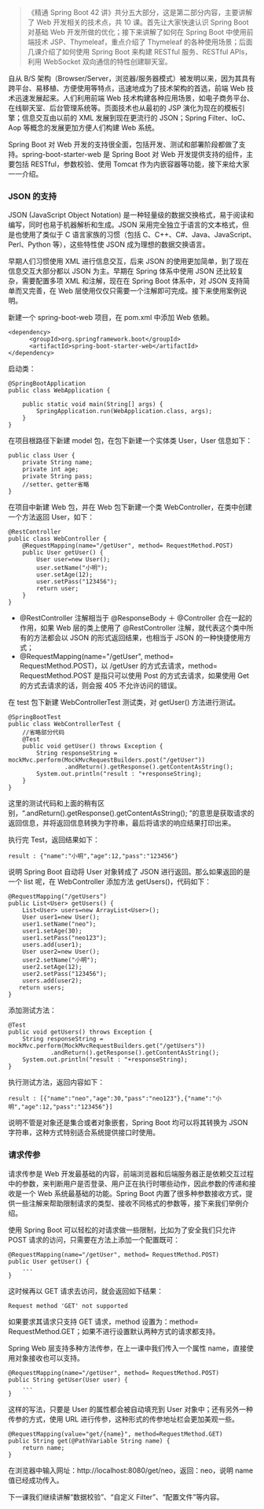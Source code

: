 > 《精通 Spring Boot 42 讲》共分五大部分，这是第二部分内容，主要讲解了 Web 开发相关的技术点，共 10 课。首先让大家快速认识
> Spring Boot 对基础 Web 开发所做的优化；接下来讲解了如何在 Spring Boot 中使用前端技术
> JSP、Thymeleaf，重点介绍了 Thymeleaf 的各种使用场景；后面几课介绍了如何使用 Spring Boot 来构建 RESTful
> 服务、RESTful APIs，利用 WebSocket 双向通信的特性创建聊天室。

自从 B/S 架构（Browser/Server，浏览器/服务器模式）被发明以来，因为其具有跨平台、易移植、方便使用等特点，迅速地成为了技术架构的首选，前端
Web 技术迅速发展起来。人们利用前端 Web 技术构建各种应用场景，如电子商务平台、在线聊天室、后台管理系统等。页面技术也从最初的 JSP
演化为现在的模板引擎；信息交互由以前的 XML 发展到现在更流行的 JSON；Spring Filter、IoC、Aop 等概念的发展更加方便人们构建
Web 系统。

Spring Boot 对 Web 开发的支持很全面，包括开发、测试和部署阶段都做了支持。spring-boot-starter-web 是 Spring
Boot 对 Web 开发提供支持的组件，主要包括 RESTful，参数校验、使用 Tomcat 作为内嵌容器等功能，接下来给大家一一介绍。

### JSON 的支持

JSON (JavaScript Object Notation) 是一种轻量级的数据交换格式，易于阅读和编写，同时也易于机器解析和生成。JSON
采用完全独立于语言的文本格式，但是也使用了类似于 C 语言家族的习惯（包括 C、C++、C#、Java、JavaScript、Perl、Python
等），这些特性使 JSON 成为理想的数据交换语言。

早期人们习惯使用 XML 进行信息交互，后来 JSON 的使用更加简单，到了现在信息交互大部分都以 JSON 为主。早期在 Spring 体系中使用
JSON 还比较复杂，需要配置多项 XML 和注解，现在在 Spring Boot 体系中，对 JSON 支持简单而又完善，在 Web
层使用仅仅只需要一个注解即可完成。接下来使用案例说明。

新建一个 spring-boot-web 项目，在 pom.xml 中添加 Web 依赖。

    
    
    <dependency>
          <groupId>org.springframework.boot</groupId>
          <artifactId>spring-boot-starter-web</artifactId>
    </dependency>
    

启动类：

    
    
    @SpringBootApplication
    public class WebApplication {
    
        public static void main(String[] args) {
            SpringApplication.run(WebApplication.class, args);
        }
    }
    

在项目根路径下新建 model 包，在包下新建一个实体类 User，User 信息如下：

    
    
    public class User {
        private String name;
        private int age;
        private String pass;
        //setter、getter省略
    }
    

在项目中新建 Web 包，并在 Web 包下新建一个类 WebController，在类中创建一个方法返回 User，如下：

    
    
    @RestController
    public class WebController {
        @RequestMapping(name="/getUser", method= RequestMethod.POST)
        public User getUser() {
            User user=new User();
            user.setName("小明");
            user.setAge(12);
            user.setPass("123456");
            return user;
        }
    }
    

  * @RestController 注解相当于 @ResponseBody ＋ @Controller 合在一起的作用，如果 Web 层的类上使用了 @RestController 注解，就代表这个类中所有的方法都会以 JSON 的形式返回结果，也相当于 JSON 的一种快捷使用方式；
  * @RequestMapping(name="/getUser", method= RequestMethod.POST)，以 /getUser 的方式去请求，method= RequestMethod.POST 是指只可以使用 Post 的方式去请求，如果使用 Get 的方式去请求的话，则会报 405 不允许访问的错误。

在 test 包下新建 WebControllerTest 测试类，对 getUser() 方法进行测试。

    
    
    @SpringBootTest
    public class WebControllerTest {
        //省略部分代码
        @Test
        public void getUser() throws Exception {
            String responseString = mockMvc.perform(MockMvcRequestBuilders.post("/getUser"))
                    .andReturn().getResponse().getContentAsString();
            System.out.println("result : "+responseString);
        }
    }
    

这里的测试代码和上面的稍有区别，“.andReturn().getResponse().getContentAsString();
”的意思是获取请求的返回信息，并将返回信息转换为字符串，最后将请求的响应结果打印出来。

执行完 Test，返回结果如下：

    
    
    result : {"name":"小明","age":12,"pass":"123456"}
    

说明 Spring Boot 自动将 User 对象转成了 JSON 进行返回。那么如果返回的是一个 list 呢，在 WebController 添加方法
getUsers()，代码如下：

    
    
    @RequestMapping("/getUsers")
    public List<User> getUsers() {
        List<User> users=new ArrayList<User>();
        User user1=new User();
        user1.setName("neo");
        user1.setAge(30);
        user1.setPass("neo123");
        users.add(user1);
        User user2=new User();
        user2.setName("小明");
        user2.setAge(12);
        user2.setPass("123456");
        users.add(user2);
       return users;
    }
    

添加测试方法：

    
    
    @Test
    public void getUsers() throws Exception {
        String responseString = mockMvc.perform(MockMvcRequestBuilders.get("/getUsers"))
                .andReturn().getResponse().getContentAsString();
        System.out.println("result : "+responseString);
    }
    

执行测试方法，返回内容如下：

    
    
    result : [{"name":"neo","age":30,"pass":"neo123"},{"name":"小明","age":12,"pass":"123456"}]
    

说明不管是对象还是集合或者对象嵌套，Spring Boot 均可以将其转换为 JSON 字符串，这种方式特别适合系统提供接口时使用。

### 请求传参

请求传参是 Web 开发最基础的内容，前端浏览器和后端服务器正是依赖交互过程中的参数，来判断用户是否登录、用户正在执行时哪些动作，因此参数的传递和接收是一个
Web 系统最基础的功能。Spring Boot 内置了很多种参数接收方式，提供一些注解来帮助限制请求的类型、接收不同格式的参数等，接下来我们举例介绍。

使用 Spring Boot 可以轻松的对请求做一些限制，比如为了安全我们只允许 POST 请求的访问，只需要在方法上添加一个配置既可：

    
    
    @RequestMapping(name="/getUser", method= RequestMethod.POST)
    public User getUser() {
        ...
    }
    

这时候再以 GET 请求去访问，就会返回如下结果：

    
    
    Request method 'GET' not supported
    

如果要求其请求只支持 GET 请求，method 设置为：method= RequestMethod.GET；如果不进行设置默认两种方式的请求都支持。

Spring Web 层支持多种方法传参，在上一课中我们传入一个属性 name，直接使用对象接收也可以支持。

    
    
    @RequestMapping(name="/getUser", method= RequestMethod.POST)
    public String getUser(User user) {
        ...
    }
    

这样的写法，只要是 User 的属性都会被自动填充到 User 对象中；还有另外一种传参的方式，使用 URL 进行传参，这种形式的传参地址栏会更加美观一些。

    
    
    @RequestMapping(value="get/{name}", method=RequestMethod.GET)
    public String get(@PathVariable String name) {
        return name;
    }
    

在浏览器中输入网址：http://localhost:8080/get/neo，返回：neo，说明 name 值已经成功传入。

下一课我们继续讲解“数据校验”、“自定义 Filter”、“配置文件”等内容。

